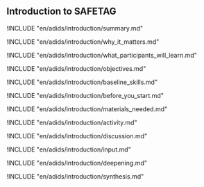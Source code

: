 
##  Introduction to SAFETAG

!INCLUDE "en/adids/introduction/summary.md"

<!-- Why The Topic Matters -->

!INCLUDE "en/adids/introduction/why_it_matters.md"

<!--  What Participants Will Learn -->

!INCLUDE "en/adids/introduction/what_participants_will_learn.md"

<!-- Objectives {.sidebar} -->

!INCLUDE "en/adids/introduction/objectives.md"

<!-- Baseline Skills -->

!INCLUDE "en/adids/introduction/baseline_skills.md"

<!-- Before you Start -->

!INCLUDE "en/adids/introduction/before_you_start.md"

<!-- Materials Needed -->

!INCLUDE "en/adids/introduction/materials_needed.md"

<!--Activity {.activity} -->

!INCLUDE "en/adids/introduction/activity.md"

<!--Discussion -->

!INCLUDE "en/adids/introduction/discussion.md"

<!-- Input -->

!INCLUDE "en/adids/introduction/input.md"

<!-- Deepening -->

!INCLUDE "en/adids/introduction/deepening.md"

<!--Synthesis {.synthesis} -->

!INCLUDE "en/adids/introduction/synthesis.md"
